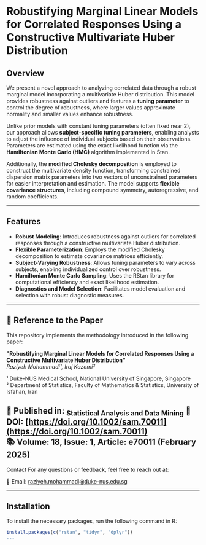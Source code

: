 # **Robustifying Marginal Linear Models for Correlated Responses Using a Constructive Multivariate Huber Distribution**

## **Overview**
We present a novel approach to analyzing correlated data through a robust marginal model incorporating a multivariate Huber distribution. This model provides robustness against outliers and features a **tuning parameter** to control the degree of robustness, where larger values approximate normality and smaller values enhance robustness. 

Unlike prior models with constant tuning parameters (often fixed near 2), our approach allows **subject-specific tuning parameters**, enabling analysts to adjust the influence of individual subjects based on their observations. Parameters are estimated using the exact likelihood function via the **Hamiltonian Monte Carlo (HMC)** algorithm implemented in Stan. 

Additionally, the **modified Cholesky decomposition** is employed to construct the multivariate density function, transforming constrained dispersion matrix parameters into two vectors of unconstrained parameters for easier interpretation and estimation. The model supports **flexible covariance structures**, including compound symmetry, autoregressive, and random coefficients.

---

## **Features**
- **Robust Modeling**: Introduces robustness against outliers for correlated responses through a constructive multivariate Huber distribution.
- **Flexible Parameterization**: Employs the modified Cholesky decomposition to estimate covariance matrices efficiently.
- **Subject-Varying Robustness**: Allows tuning parameters to vary across subjects, enabling individualized control over robustness.
- **Hamiltonian Monte Carlo Sampling**: Uses the RStan library for computational efficiency and exact likelihood estimation.
- **Diagnostics and Model Selection**: Facilitates model evaluation and selection with robust diagnostic measures.

---

## 📄 Reference to the Paper
This repository implements the methodology introduced in the following paper:

**"Robustifying Marginal Linear Models for Correlated Responses Using a Constructive Multivariate Huber Distribution"**  
*Raziyeh Mohammadi¹, Iraj Kazemi²*  

¹ Duke-NUS Medical School, National University of Singapore, Singapore  
² Department of Statistics, Faculty of Mathematics & Statistics, University of Isfahan, Iran  

📖 **Published in:** <sub>Statistical Analysis and Data Mining</sub>
 🔗 **DOI:** [https://doi.org/10.1002/sam.70011](https://doi.org/10.1002/sam.70011)  
📚 **Volume:** 18, **Issue:** 1, **Article:** e70011 (February 2025)
---


Contact
For any questions or feedback, feel free to reach out at:

📧 Email: raziyeh.mohammadi@duke-nus.edu.sg

---

## **Installation**
To install the necessary packages, run the following command in R:

```R
install.packages(c("rstan", "tidyr", "dplyr"))
---




